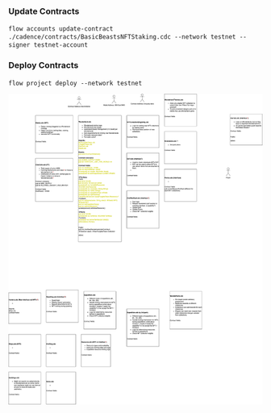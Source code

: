 ### Update Contracts

```
flow accounts update-contract ./cadence/contracts/BasicBeastsNFTStaking.cdc --network testnet --signer testnet-account
```

### Deploy Contracts

```
flow project deploy --network testnet
```

![draft architecture](./draft-architecture-v1.png)
